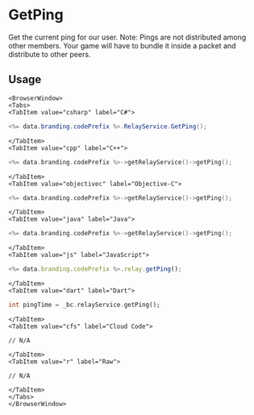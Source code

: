 # GetPing

Get the current ping for our user. Note: Pings are not distributed among other members. Your game will have to bundle it inside a packet and distribute to other peers.

## Usage

```mdx-code-block
<BrowserWindow>
<Tabs>
<TabItem value="csharp" label="C#">
```

```csharp
<%= data.branding.codePrefix %>.RelayService.GetPing();
```

```mdx-code-block
</TabItem>
<TabItem value="cpp" label="C++">
```

```cpp
<%= data.branding.codePrefix %>->getRelayService()->getPing();
```

```mdx-code-block
</TabItem>
<TabItem value="objectivec" label="Objective-C">
```

```cpp
<%= data.branding.codePrefix %>->getRelayService()->getPing();
```

```mdx-code-block
</TabItem>
<TabItem value="java" label="Java">
```

```cpp
<%= data.branding.codePrefix %>->getRelayService()->getPing();
```

```mdx-code-block
</TabItem>
<TabItem value="js" label="JavaScript">
```

```javascript
<%= data.branding.codePrefix %>.relay.getPing();
```

```mdx-code-block
</TabItem>
<TabItem value="dart" label="Dart">
```

```dart
int pingTime = _bc.relayService.getPing();
```

```mdx-code-block
</TabItem>
<TabItem value="cfs" label="Cloud Code">
```

```cfscript
// N/A
```

```mdx-code-block
</TabItem>
<TabItem value="r" label="Raw">
```

```cfscript
// N/A
```

```mdx-code-block
</TabItem>
</Tabs>
</BrowserWindow>
```

